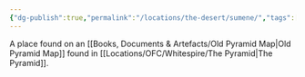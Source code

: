 ```yaml
---
{"dg-publish":true,"permalink":"/locations/the-desert/sumene/","tags":["Undiscovered"],"updated":"2025-06-10T19:04:11.949+01:00"}
---
```


A place found on an [[Books, Documents & Artefacts/Old Pyramid Map\|Old Pyramid Map]] found in [[Locations/OFC/Whitespire/The Pyramid\|The Pyramid]]. 